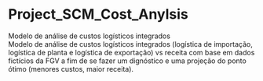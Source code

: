 # Project_SCM_Cost_Anylsis
Modelo de análise de custos logísticos integrados \
Modelo de análise de custos logísticos integrados (logística de importação, logística de planta e logística de exportação) vs receita com base em dados fictícios da FGV a fim de se fazer um dignóstico e uma projeção do ponto ótimo (menores custos, maior receita).   
